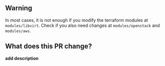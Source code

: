 ## Warning

In most cases, it is not enough if you modify the terraform modules at `modules/libvirt`. Check if you also need changes at `modules/openstack` and `modules/aws`.

## What does this PR change?

**add description**
